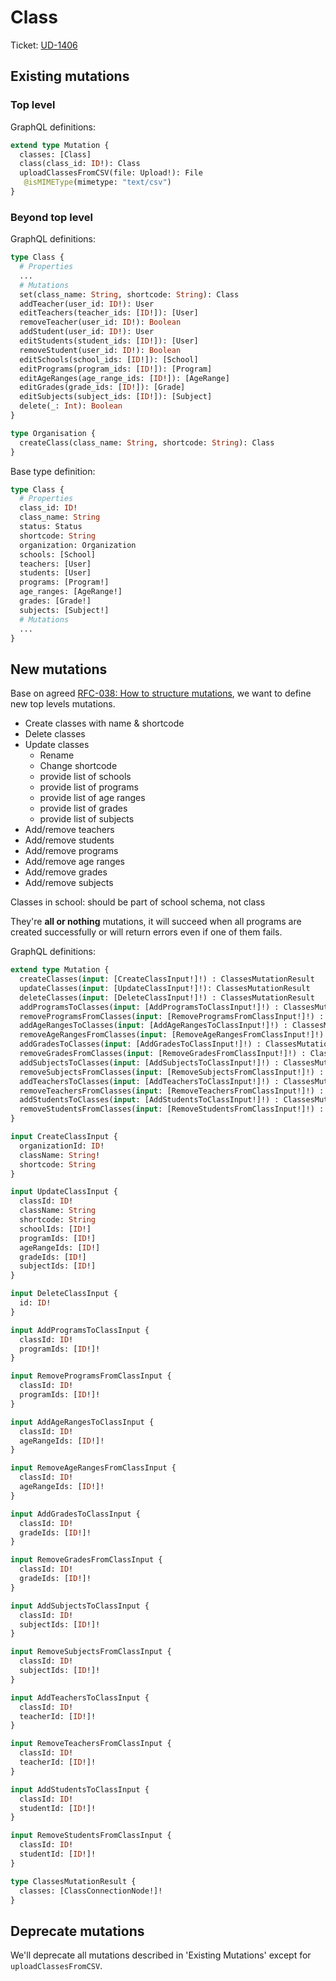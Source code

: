 # Class

Ticket: [UD-1406](https://calmisland.atlassian.net/browse/UD-1406)

## Existing mutations

### Top level

GraphQL definitions:

```graphql
extend type Mutation {
  classes: [Class]
  class(class_id: ID!): Class
  uploadClassesFromCSV(file: Upload!): File
   @isMIMEType(mimetype: "text/csv")
}
```

### Beyond top level

GraphQL definitions:

```graphql
type Class {
  # Properties
  ...
  # Mutations
  set(class_name: String, shortcode: String): Class
  addTeacher(user_id: ID!): User
  editTeachers(teacher_ids: [ID!]): [User]
  removeTeacher(user_id: ID!): Boolean
  addStudent(user_id: ID!): User
  editStudents(student_ids: [ID!]): [User]
  removeStudent(user_id: ID!): Boolean
  editSchools(school_ids: [ID!]): [School]
  editPrograms(program_ids: [ID!]): [Program]
  editAgeRanges(age_range_ids: [ID!]): [AgeRange]
  editGrades(grade_ids: [ID!]): [Grade]
  editSubjects(subject_ids: [ID!]): [Subject]
  delete(_: Int): Boolean
}

type Organisation {
  createClass(class_name: String, shortcode: String): Class
}
```

Base type definition:

```graphql
type Class {
  # Properties
  class_id: ID!
  class_name: String
  status: Status
  shortcode: String
  organization: Organization
  schools: [School]
  teachers: [User]
  students: [User]
  programs: [Program!]
  age_ranges: [AgeRange!]
  grades: [Grade!]
  subjects: [Subject!]
  # Mutations
  ...
}
```

## New mutations

Base on agreed [RFC-038: How to structure mutations](https://bitbucket.org/calmisland/kidsloop-user-service/src/master/documents/rfc/038-How-to-structure-mutations.md), we want to define new top levels mutations.

- Create classes with name & shortcode
- Delete classes
- Update classes
  - Rename
  - Change shortcode
  - provide list of schools
  - provide list of programs
  - provide list of age ranges
  - provide list of grades
  - provide list of subjects
- Add/remove teachers
- Add/remove students
- Add/remove programs
- Add/remove age ranges
- Add/remove grades
- Add/remove subjects

Classes in school: should be part of school schema, not class

They're **all or nothing** mutations, it will succeed when all programs are created successfully or will return errors even if one of them fails.

GraphQL definitions:

```graphql
extend type Mutation {
  createClasses(input: [CreateClassInput!]!) : ClassesMutationResult
  updateClasses(input: [UpdateClassInput!]!): ClassesMutationResult
  deleteClasses(input: [DeleteClassInput!]!) : ClassesMutationResult
  addProgramsToClasses(input: [AddProgramsToClassInput!]!) : ClassesMutationResult
  removeProgramsFromClasses(input: [RemoveProgramsFromClassInput!]!) : ClassesMutationResult
  addAgeRangesToClasses(input: [AddAgeRangesToClassInput!]!) : ClassesMutationResult
  removeAgeRangesFromClasses(input: [RemoveAgeRangesFromClassInput!]!) : ClassesMutationResult
  addGradesToClasses(input: [AddGradesToClassInput!]!) : ClassesMutationResult
  removeGradesFromClasses(input: [RemoveGradesFromClassInput!]!) : ClassesMutationResult
  addSubjectsToClasses(input: [AddSubjectsToClassInput!]!) : ClassesMutationResult
  removeSubjectsFromClasses(input: [RemoveSubjectsFromClassInput!]!) : ClassesMutationResult
  addTeachersToClasses(input: [AddTeachersToClassInput!]!) : ClassesMutationResult
  removeTeachersFromClasses(input: [RemoveTeachersFromClassInput!]!) : ClassesMutationResult
  addStudentsToClasses(input: [AddStudentsToClassInput!]!) : ClassesMutationResult
  removeStudentsFromClasses(input: [RemoveStudentsFromClassInput!]!) : ClassesMutationResult
}

input CreateClassInput {
  organizationId: ID!
  className: String!
  shortcode: String
}

input UpdateClassInput {
  classId: ID!
  className: String
  shortcode: String
  schoolIds: [ID!]
  programIds: [ID!]
  ageRangeIds: [ID!]
  gradeIds: [ID!]
  subjectIds: [ID!]
}

input DeleteClassInput {
  id: ID!
}

input AddProgramsToClassInput {
  classId: ID!
  programIds: [ID!]!
}

input RemoveProgramsFromClassInput {
  classId: ID!
  programIds: [ID!]!
}

input AddAgeRangesToClassInput {
  classId: ID!
  ageRangeIds: [ID!]!
}

input RemoveAgeRangesFromClassInput {
  classId: ID!
  ageRangeIds: [ID!]!
}

input AddGradesToClassInput {
  classId: ID!
  gradeIds: [ID!]!
}

input RemoveGradesFromClassInput {
  classId: ID!
  gradeIds: [ID!]!
}

input AddSubjectsToClassInput {
  classId: ID!
  subjectIds: [ID!]!
}

input RemoveSubjectsFromClassInput {
  classId: ID!
  subjectIds: [ID!]!
}

input AddTeachersToClassInput {
  classId: ID!
  teacherId: [ID!]!
}

input RemoveTeachersFromClassInput {
  classId: ID!
  teacherId: [ID!]!
}

input AddStudentsToClassInput {
  classId: ID!
  studentId: [ID!]!
}

input RemoveStudentsFromClassInput {
  classId: ID!
  studentId: [ID!]!
}

type ClassesMutationResult {
  classes: [ClassConnectionNode!]!
}
```

## Deprecate mutations

We'll deprecate all mutations described in 'Existing Mutations' except for `uploadClassesFromCSV`.
